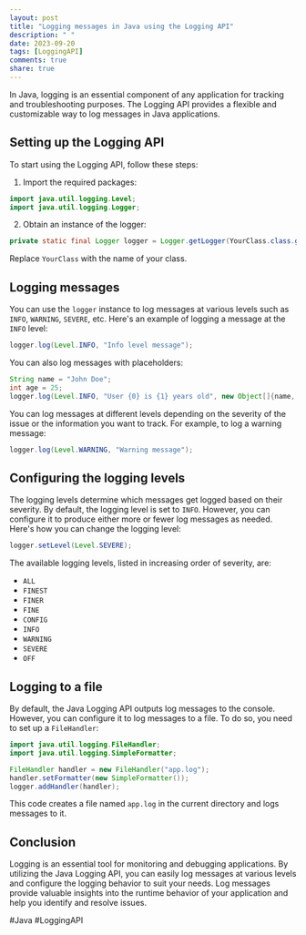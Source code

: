 ```yaml
---
layout: post
title: "Logging messages in Java using the Logging API"
description: " "
date: 2023-09-20
tags: [LoggingAPI]
comments: true
share: true
---
```


In Java, logging is an essential component of any application for tracking and troubleshooting purposes. The Logging API provides a flexible and customizable way to log messages in Java applications.

## Setting up the Logging API

To start using the Logging API, follow these steps:

1. Import the required packages:
```java
import java.util.logging.Level;
import java.util.logging.Logger;
```

2. Obtain an instance of the logger:
```java
private static final Logger logger = Logger.getLogger(YourClass.class.getName());
```
Replace `YourClass` with the name of your class.

## Logging messages

You can use the `logger` instance to log messages at various levels such as `INFO`, `WARNING`, `SEVERE`, etc. Here's an example of logging a message at the `INFO` level:
```java
logger.log(Level.INFO, "Info level message");
```

You can also log messages with placeholders:
```java
String name = "John Doe";
int age = 25;
logger.log(Level.INFO, "User {0} is {1} years old", new Object[]{name, age});
```

You can log messages at different levels depending on the severity of the issue or the information you want to track. For example, to log a warning message:
```java
logger.log(Level.WARNING, "Warning message");
```

## Configuring the logging levels

The logging levels determine which messages get logged based on their severity. By default, the logging level is set to `INFO`. However, you can configure it to produce either more or fewer log messages as needed. Here's how you can change the logging level:
```java
logger.setLevel(Level.SEVERE);
```

The available logging levels, listed in increasing order of severity, are:
- `ALL`
- `FINEST`
- `FINER`
- `FINE`
- `CONFIG`
- `INFO`
- `WARNING`
- `SEVERE`
- `OFF`

## Logging to a file

By default, the Java Logging API outputs log messages to the console. However, you can configure it to log messages to a file. To do so, you need to set up a `FileHandler`:
```java
import java.util.logging.FileHandler;
import java.util.logging.SimpleFormatter;

FileHandler handler = new FileHandler("app.log");
handler.setFormatter(new SimpleFormatter());
logger.addHandler(handler);
```

This code creates a file named `app.log` in the current directory and logs messages to it.

## Conclusion

Logging is an essential tool for monitoring and debugging applications. By utilizing the Java Logging API, you can easily log messages at various levels and configure the logging behavior to suit your needs. Log messages provide valuable insights into the runtime behavior of your application and help you identify and resolve issues.

#Java #LoggingAPI